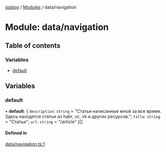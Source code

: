 [station](../README.md) / [Modules](../modules.md) / data/navigation

# Module: data/navigation

## Table of contents

### Variables

- [default](data_navigation.md#default)

## Variables

### default

• **default**: { `description`: `string` = "Статьи написанные мной за все время. Здесь находятся статьи из habr, vc, vk и других ресурсов."; `title`: `string` = "Статьи"; `url`: `string` = "/article" }[]

#### Defined in

[data/navigation.ts:1](https://github.com/kiotosi/station/blob/cfb6b0e/data/navigation.ts#L1)
